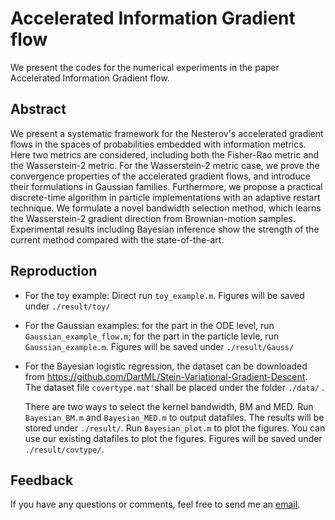 # Accelerated Information Gradient flow

We present the codes for the numerical experiments in the paper Accelerated Information Gradient flow.



##  Abstract

We present a systematic framework for the Nesterov's accelerated gradient flows in the spaces of probabilities embedded with information metrics. Here two metrics are considered, including both the Fisher-Rao metric and the Wasserstein-$2$ metric. For the Wasserstein-$2$ metric case, we prove the convergence properties of the accelerated gradient flows, and introduce their formulations in Gaussian families. Furthermore, we propose a practical discrete-time algorithm in particle implementations with an adaptive restart technique.  We formulate a novel bandwidth selection method, which learns the Wasserstein-$2$ gradient direction from Brownian-motion samples. Experimental results including Bayesian inference show the strength of the current method compared with the state-of-the-art.



## Reproduction

- For the toy example: Direct run `toy_example.m`. Figures will be saved under `./result/toy/`

- For the Gaussian examples: for the part in the ODE level, run `Gaussian_example_flow.m`; for the part in the particle levle, run `Gaussian_example.m`. Figures will be saved under `./result/Gauss/`

- For the Bayesian logistic regression, the dataset can be downloaded from https://github.com/DartML/Stein-Variational-Gradient-Descent. The dataset file `covertype.mat'`shall be placed under the folder `./data/` . 

  There are two ways to select the kernel bandwidth, BM and MED. Run `Bayesian_BM.m` and `Bayesian_MED.m` to output datafiles. The results will be stored under `./result/`.  Run `Bayesian_plot.m` to plot the figures. You can use our existing datafiles to plot the figures. Figures will be saved under `./result/covtype/`.



## Feedback

If you have any questions or comments, feel free to send me an [email](zackwang24@pku.edu.cn). 